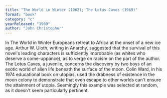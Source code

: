```yaml
---
title: "The World in Winter (1962); The Lotus Caves (1969)"
format: "book"
category: "c"
yearReleased: "1969"
author: "John Christopher"
---
```

In The World in Winter Europeans retreat to Africa at the onset of a new ice age. Arthur W. Uloth, writing in Anarchy, suggested that  the survival of this novel's leading characters is sufficiently improbable (as  whites who deserve a come-uppance), as to verge on racism on the part of the  author.
 
The Lotus Caves, a juvenile, concerns  the discovery by two boys of an exotic world of alien life beneath the surface  of the moon. Colin Ward, in his 1974 educational book on utopias, used the  drabness of existence in the moon colony to demonstrate that even escape to  other worlds can't ensure the attainment of utopia. Seemingly this example was  selected at random, as it doesn't seem particularly pertinent.
 
 
